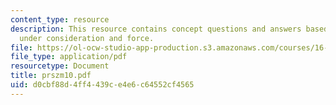 ```yaml
---
content_type: resource
description: This resource contains concept questions and answers based on bar truss
  under consideration and force.
file: https://ol-ocw-studio-app-production.s3.amazonaws.com/courses/16-01-unified-engineering-i-ii-iii-iv-fall-2005-spring-2006/d0cbf88d4ff4439ce4e6c64552cf4565_prszm10.pdf
file_type: application/pdf
resourcetype: Document
title: prszm10.pdf
uid: d0cbf88d-4ff4-439c-e4e6-c64552cf4565
---
```

